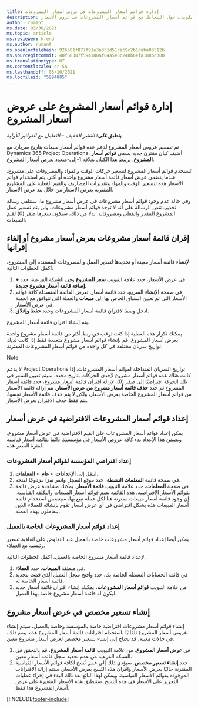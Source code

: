 ```yaml
---
title: إدارة قوائم أسعار المشروعات في عروض أسعار المشروعات
description: يوفر هذا الموضوع معلومات حول التعامل مع قوائم أسعار المشروعات في عروض الأسعار.
author: rumant
ms.date: 03/30/2021
ms.topic: article
ms.reviewer: kfend
ms.author: rumant
ms.openlocfilehash: 926581f877f91e3a351d51cac9c2b1daba035126
ms.sourcegitcommit: 40f68387f594180af64a5e5c748b6efa188bd300
ms.translationtype: HT
ms.contentlocale: ar-SA
ms.lasthandoff: 05/10/2021
ms.locfileid: "5994885"
---
```

# <a name="manage-project-price-lists-on-project-quotes"></a>إدارة قوائم أسعار المشروع على عروض أسعار المشروع 

_**ينطبق على:** النشر الخفيف – التعامل مع الفواتير الأولية_

تم تصميم عروض أسعار المشروع لدعم عدة قوائم أسعار مبيعات بتاريخ سريان. مع Dynamics 365 Project Operations، أضيف كيان مقترن جديد يسمى **قوائم أسعار المشروع**. يرتبط هذا الكيان بعلاقة 1-إلى-متعدد بعرض أسعار المشروع.

تُستخدم قوائم أسعار المشروع لتسعير حركات الوقت والمواد والمصروفات على مشروع. عندما يتضمن عرض أسعار قائمة أسعار مشروع واحدة أو أكثر، يتم استخدام قوائم الأسعار هذه لتسعير الوقت والمواد وتقديرات المصاريف والقيم الفعلية على المشاريع المقترنة بعرض الأسعار من خلال بند عرض الأسعار.

وفي حالة عدم وجود قوائم أسعار مشروعات في عرض أسعار مشروع ما، ستتلقى رسالة تحذير. تنص الرسالة على أنه لا توجد قوائم أسعار مشروعات، ولن يتم تسعير عمل المشروع المقدر والفعلي ومصروفاته. بدلا من ذلك، سيكون سعرها صفر (0) لقيم المبيعات.

## <a name="associate-or-disassociate-a-project-price-list-on-a-project-quote"></a>إقران قائمة أسعار مشروعات بعرض أسعار مشروع أو إلغاء إقرانها

لإنشاء قائمة أسعار معينة أو تحديدها لتقدير العمل والمصروفات المستندة إلى المشروع، أكمل الخطوات التالية.

1. في عرض الأسعار، حدد علامة التبويب **سعر المشروع** وفي الشبكة الفرعية، حدد **+ إضافة قائمة أسعار مشروع جديدة**.
2. في صفحة الإنشاء السريع، حدد قائمة أسعار. تعرض القائمة المنسدلة كافة قوائم الأسعار التي تم تعيين السياق الخاص بها إلى **مبيعات** والعملة التي تتوافق مع العملة في عرض الأسعار.
4. ادخل وصفا لاقتران قائمة أسعار المشروعات وحدد **حفظ وإغلاق**.

يتم إنشاء اقتران قائمة أسعار المشروع.

يمكنك تكرار هذه العملية إذا كنت ترغب في ربط أكثر من قائمة أسعار مشروع واحدة بعرض أسعار المشروع. قم بإنشاء قوائم أسعار مشروع متعددة فقط إذا كانت لديك تواريخ سريان مختلفة في كل واحدة من قوائم أسعار المشروعات المقترنة.

> [!NOTE]
> لا يدعم Project Operations تواريخ السريان المتداخلة لقوائم أسعار المشروعات. إذا كانت هناك عده قوائم أسعار مشروع لإحدى الحركات بتاريخ محدد، سيتم تعيين السعر في تلك الحركة افتراضيًا إلى صفر (0).
لإزالة اقتران قائمة أسعار مشروع، حدد  قائمة  أسعار المشروع ثم حدد **حذف  قائمة  أسعار مشروع من عرض الأسعار**. تتم إزالة قائمة الأسعار من قوائم أسعار المشروع الخاصة بعرض الأسعار، ولكن لا يتم حذف قائمة الأسعار نفسها. يتم فقط حذف الاقتران بعرض الأسعار.

## <a name="set-up-default-project-price-lists-on-a-quote"></a>إعداد قوائم أسعار المشروعات الافتراضية في عرض أسعار

يمكن إعداد قوائم أسعار المشروعات على القيم الافتراضية في عرض أسعار مشروع. ويضمن هذا الإعداد بدء كافة عروض الأسعار في مؤسستك دائما بقائمة أسعار قياسية لفترة السعر هذه.

### <a name="set-up-organizational-default-for-project-price-lists"></a>إعداد افتراضي المؤسسة لقوائم أسعار المشروعات

1. انتقل إلى **الإعدادات** > **عام** > **المعلمات**.
2. في صفحة قائمة **المعلمات النشطة**، حدد موقع السجل وانقر نقرًا مزدوجًا لفتحه. 
3. في صفحة **المعلمات**، حدد علامة التبويب **قائمة الأسعار**. يمكنك مشاهدة عرض قائمة بقوائم الأسعار الافتراضية. هذه القائمة تضم قوائم أسعار المبيعات والتكلفة القياسية. إن وجود قائمة أسعار مبيعات مقترنة هنا لكل عملة تبيع بها، سيتضمن استخدام قائمة أسعار المبيعات هذه بشكل افتراضي في أي عرض أسعار تقوم بإنشائه للعملاء الذين يتعاملون بهذه العملة.

### <a name="set-up-customer-specific-project-price-lists"></a>إعداد قوائم أسعار المشروعات الخاصة بالعميل

يمكن أيضا إعداد قوائم أسعار مشروعات خاصة بالعميل عند التفاوض على اتفاقية تسعير رئيسية مع العملاء.

لإعداد قائمة أسعار مشروع الخاصة بالعميل، أكمل الخطوات التالية.

1. في منطقة **المبيعات**، حدد **العملاء**.
2. في قائمة الحسابات النشطة الخاصة بك، حدد وافتح سجل العميل الذي قمت بتحديد قائمة أسعار الخاصة له.
3. من علامة التبويب **قوائم أسعار المشروعات**، يمكنك إنشاء اقتران قائمة أسعار جديد ليكون له قائمة أسعار مشروع خاصة بهذا العميل.

## <a name="create-custom-pricing-on-a-project-quote"></a>إنشاء تسعير مخصص في عرض أسعار مشروع

إنشاء قوائم أسعار مشروعات افتراضية خاصة بالمؤسسة وخاصة بالعميل، سيتم إنشاء عروض أسعار المشروع تلقائيًا باستخدام اقترانات قائمة أسعار المشروع هذه. ومع ذلك، في حالات معينة، قد تحتاج إلى إنشاء تسعير مخصص لعرض أسعار مشروع معين. 

1. في **عرض أسعار المشروع**، من علامة التبويب **قائمة أسعار المشروع**، قم بالتحقق في الشبكة الفرعية من عدم تحديد سجل قائمة أسعار معين.
2. حدد **إنشاء تسعير مخصص**. سيؤدي ذلك إلى عمل نُسخ لكافة قوائم الأسعار القياسية المقترنة حاليًا بعرض الأسعار واقران هذه النُسخ بعرض الأسعار. ستتم إزالة الاقترانات الموجودة بقوائم الأسعار القياسية. ويمكن لهذا البائع بعد ذلك البدء في إجراء عمليات التحرير على الأسعار في هذه النسخ. ستنطبق هذه الأسعار المتغيرة على عرض أسعار المشروع هذا فقط.


[!INCLUDE[footer-include](../../includes/footer-banner.md)]
